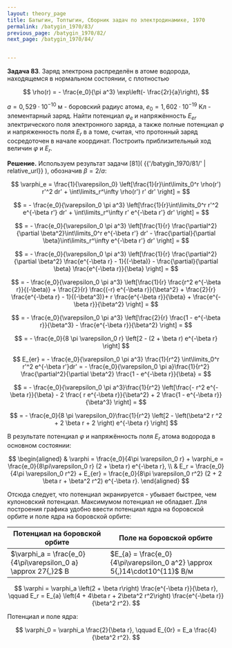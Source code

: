 ```yaml
---
layout: theory_page
title: Батыгин, Топтыгин, Сборник задач по электродинамике, 1970
permalink: /batygin_1970/83/
previous_page: /batygin_1970/82/
next_page: /batygin_1970/84/


---
```


**Задача 83**. Заряд электрона распределён в атоме водорода, находящемся в нормальном состоянии, с плотностью 

$$
\rho(r) = - \frac{e_0}{\pi a^3} \exp\left(- \frac{2r}{a}\right),
$$

$a = 0{,}529\cdot 10^{-10}$ м - боровский радиус атома, $e_0 = 1{,}602\cdot 10^{-19}$ Кл - элементарный заряд. Найти потенциал $\varphi_e$ и напряжённость $E_{er}$ электрического поля электронного заряда, а также полные потенциал $\varphi$ и напряженность поля $E_r$ в а томе, считая, что протонный заряд сосредоточен в начале координат. Построить приблизительный ход величин $\varphi$ и $E_r$.

**Решение.**  Используем результат задачи [81]( {{'/batygin_1970/81/' | relative_url}} ), обозначив $\beta = 2/a$:

$$
\varphi_e = \frac{1}{\varepsilon_0} \left[\frac{1}{r}\int\limits_0^r \rho(r') r'^2 dr' + \int\limits_r^\infty \rho(r') r' dr' \right] =
$$

$$
= - \frac{e_0}{\varepsilon_0 \pi a^3} \left[\frac{1}{r}\int\limits_0^r r'^2 e^{-\beta r'} dr' + \int\limits_r^\infty r' e^{-\beta r'} dr' \right] =
$$

$$
= - \frac{e_0}{\varepsilon_0 \pi a^3} \left[\frac{1}{r} \frac{\partial^2}{\partial \beta^2}\int\limits_0^r e^{-\beta r'} dr' - \frac{\partial}{\partial \beta}\int\limits_r^\infty e^{-\beta r'} dr' \right] =
$$

$$
= - \frac{e_0}{\varepsilon_0 \pi a^3} \left[\frac{1}{r} \frac{\partial^2}{\partial \beta^2} \frac{e^{-\beta r} - 1}{(-\beta)} - \frac{\partial}{\partial \beta} \frac{e^{-\beta r}}{\beta} \right]  =
$$

$$
= - \frac{e_0}{\varepsilon_0 \pi a^3} \left[\frac{1}{r} \frac{r^2 e^{-\beta r}}{(-\beta)} + \frac{2}{r} \frac{(-r) e^{-\beta r}}{\beta^2} + \frac{2}{r}  \frac{e^{-\beta r} - 1}{(-\beta^3)}+ r \frac{e^{-\beta r}}{\beta} + \frac{e^{-\beta r}}{\beta^2} \right]  =
$$

$$
= - \frac{e_0}{\varepsilon_0 \pi a^3} \left[\frac{2}{r}  \frac{1 - e^{-\beta r}}{\beta^3} - \frac{e^{-\beta r}}{\beta^2} \right]  =
$$

$$
= - \frac{e_0}{8 \pi \varepsilon_0 r} \left[2 - (2 + \beta r) e^{-\beta r} \right]
$$

$$
E_{er} = - \frac{e_0}{\varepsilon_0 \pi a^3} \frac{1}{r^2} \int\limits_0^r r'^2 e^{-\beta r'}dr' = - \frac{e_0}{\varepsilon_0 \pi a}\frac{1}{r^2} \frac{\partial^2}{\partial \beta^2} \frac{1 - e^{-\beta r}}{\beta} =
$$

$$
= - \frac{e_0}{\varepsilon_0 \pi a^3}\frac{1}{r^2} \left[\frac{- r^2 e^{-\beta r}}{\beta} - 2 \frac{ r e^{-\beta r}}{\beta^2} + 2 \frac{1 - e^{-\beta r}}{\beta^3} \right] =
$$

$$
= - \frac{e_0}{8 \pi \varepsilon_0}\frac{1}{r^2} \left[2 - \left(\beta^2 r ^2 + 2 \beta r + 2 \right) e^{-\beta r} \right]
$$

В результате потенциал $\varphi$ и напряжённость поля $E_r$ атома водорода в основном состоянии:

$$
\begin{aligned}
& \varphi = \frac{e_0}{4\pi \varepsilon_0 r} + \varphi_e = \frac{e_0}{8\pi\varepsilon_0 r} (2 + \beta r) e^{-\beta r}, \\
& E_r = \frac{e_0}{4\pi \varepsilon_0 r^2} + E_{er} = \frac{e_0}{8\pi \varepsilon_0 r^2} (2 + 2 \beta r + \beta^2 r^2) e^{-\beta r}.
\end{aligned}
$$

Отсюда следует, что потенциал экранируется - убывает быстрее, чем кулоновский потенциал. Максимумом потенциал не обладает. Для построения графика удобно ввести потенциал ядра на боровской орбите и поле ядра на боровской орбите:

| Потенциал на боровской орбите                                | Поле на боровской орбите                                     |
| ------------------------------------------------------------ | ------------------------------------------------------------ |
| $\varphi_a = \frac{e_0}{4\pi\varepsilon_0 a} \approx 27{,}2$ В | $E_{a} = \frac{e_0}{4\pi\varepsilon_0 a^2} \approx 5{,}14\cdot10^{11}$ В/м |

$$
\varphi = \varphi_a \left(2 + \beta r\right) \frac{e^{-\beta r}}{\beta r}, \qquad E_r = E_{a} \left(4 + 4\beta r + 2\beta^2 r^2\right) \frac{e^{-\beta r}}{\beta^2 r^2}.
$$

Потенциал и поле ядра:

$$
\varphi_0 = \varphi_a \frac{2}{\beta r}, \qquad E_{0r} = E_a \frac{4}{\beta^2 r^2}.
$$

<div id='tester'></div>
<script>
    var size = 100;
    var dbr = 0.01;
    var br = new Array(size);
    var phi = new Array(size), Er = new Array(size);
    var phi0 = new Array(size), E0r = new Array(size), s = 0.0;
	for (var i = 1; i < size; i++) {
        s = i*dbr;
        br[i] = s;
        phi[i] = (2 + s)*Math.exp(-s)/s;
        Er[i] = (4 + 4*s + 2*s*s)*Math.exp(-s)/s/s;
        phi0[i] = 2/s;
        E0r[i] = 4/s/s;
        // console.log(br[i], phi[i], Er[i]);
    }
    var trace1 = {
        x: br,
        y: phi,
        type: 'scatter',
  		xaxis: 'x',
  		yaxis: 'y',
        name: '$\\varphi/\\varphi_a$'
    };
    var trace2 = {
        x: br,
        y: Er,
        type: 'scatter',
  		xaxis: 'x2',
  		yaxis: 'y2',
        name: '$E_r/E_a$'
    };
    var trace3 = {
        x: br,
        y: phi0,
        type: 'scatter',
  		xaxis: 'x',
  		yaxis: 'y',
        name: '$\\varphi_0/\\varphi_a$'
    };
    var trace4 = {
        x: br,
        y: E0r,
        type: 'scatter',
  		xaxis: 'x2',
  		yaxis: 'y2',
        name: '$E_0/E_a$'
    };
    var data = [trace1, trace2, trace3, trace4];
	var layout = {
    	// grid: {rows: 1, columns: 2, pattern: 'independent'},
    	xaxis: {title: '$\\beta r$', ticks: 'outside', range: [0, 1], domain: [0, 0.45]},
        yaxis: {title: '$\\varphi/\\varphi_a$', ticks: 'outside', range: [0, 10], domain: [0.2, 1]},
        xaxis2: {title: '$\\beta r$', ticks: 'outside', range: [0, 1], domain: [0.55, 1]},
        yaxis2: {title: '$E_r/E_a$', ticks: 'outside', range: [0, 20], anchor: 'x2', domain: [0.2, 1]},
        showlegend: true,
		legend: {"orientation": "h", x: 0.5, y: 0, xanchor: 'center'}
	};
    Plotly.newPlot('tester', data, layout);
</script>






